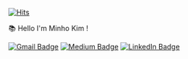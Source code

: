 

 [![Hits](https://hits.seeyoufarm.com/api/count/incr/badge.svg?url=https%3A%2F%2Fgithub.com%2Fzzsza)](https://github.com/Mino94) 

 

 📚 Hello I'm Minho Kim !
<!--
, I am dreaming of becoming a developer. I’m currently learning Data Science and Artificial intelligence 💻 since 2018. I have project experience using Python(My most confident language), Java , c#. I am very interested in machine learning and Data science. 
 -->

   [![Gmail Badge](https://img.shields.io/badge/Gmail-d14836?style=flat-square&logo=Gmail&logoColor=white&link=mailto:mh.kim368@gmail.com)](mailto:mh.kim368@gmail.com) [![Medium Badge](http://img.shields.io/badge/-Medium-12100E?style=flat&logo=medium&link=https://medium.com/@mino94)](https://medium.com/@mino94) [![LinkedIn Badge](http://img.shields.io/badge/-LinkedIn-0072b1?style=flat&logo=linkedin&link=https://www.linkedin.com/in/minho-kim-a92b33198/)]( https://www.linkedin.com/in/minho-kim-a92b33198/)

<!--
**Mino94/Mino94** is a ✨ _special_ ✨ repository because its `README.md` (this file) appears on your GitHub profile.

Here are some ideas to get you started:
 🌱  개발자를 꿈꾸고 있습니다. 개발을 시작한지 얼마 안됬지만 열정하나 만큼은 자신있습니다. 끊임없이 도전하고 노력하는 개발자가 되겠습니다.

- 🔭 I’m currently working on ...
- 🌱 I’m currently learning Data Science and Artificial intelligence
- 👯 I’m looking to collaborate on ...
- 🤔 I’m looking for help with ...
- 💬 Ask me about ...
- 📫 How to reach me: ...
- 😄 Pronouns: ...
- ⚡ Fun fact: ...
-->
